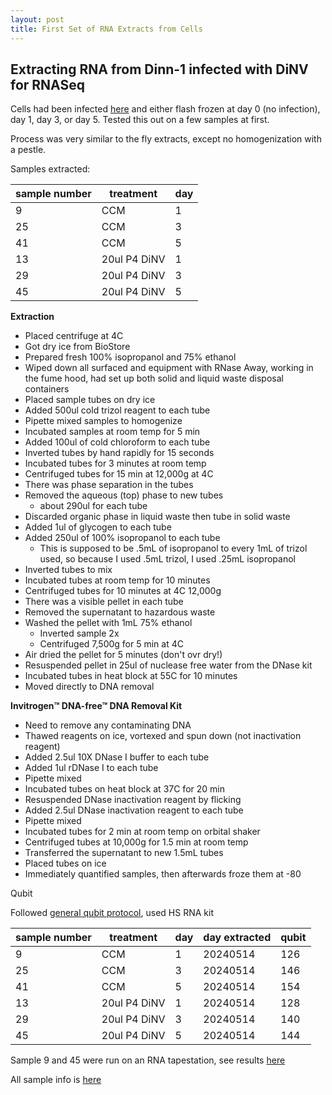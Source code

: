 ```yaml
---
layout: post
title: First Set of RNA Extracts from Cells
---
```


## Extracting RNA from Dinn-1 infected with DiNV for RNASeq

Cells had been infected [here](https://meschedl.github.io/Unckless-Lab-Notebook-Maggie/2024/04/26/infect-cells-RNA.html) and either flash frozen at day 0 (no infection), day 1, day 3, or day 5. Tested this out on a few samples at first. 

Process was very similar to the fly extracts, except no homogenization with a pestle. 

Samples extracted: 

| sample number | treatment    | day |
|---------------|--------------|-----|
| 9             | CCM          | 1   |
| 25            | CCM          | 3   |
| 41            | CCM          | 5   |
| 13            | 20ul P4 DiNV | 1   |
| 29            | 20ul P4 DiNV | 3   |
| 45            | 20ul P4 DiNV | 5   |

**Extraction**

- Placed centrifuge at 4C
- Got dry ice from BioStore 
- Prepared fresh 100% isopropanol and 75% ethanol
- Wiped down all surfaced and equipment with RNase Away, working in the fume hood, had set up both solid and liquid waste disposal containers
- Placed sample tubes on dry ice 
- Added 500ul cold trizol reagent to each tube
- Pipette mixed samples to homogenize
- Incubated samples at room temp for 5 min
- Added 100ul of cold chloroform to each tube
- Inverted tubes by hand rapidly for 15 seconds 
- Incubated tubes for 3 minutes at room temp 
- Centrifuged tubes for 15 min at 12,000g at 4C 
- There was phase separation in the tubes 
- Removed the aqueous (top) phase to new tubes
    - about 290ul for each tube 
- Discarded organic phase in liquid waste then tube in solid waste 
- Added 1ul of glycogen to each tube 
- Added 250ul of 100% isopropanol to each tube 
    - This is supposed to be .5mL of isopropanol to every 1mL of trizol used, so because I used .5mL trizol, I used .25mL isopropanol 
- Inverted tubes to mix 
- Incubated tubes at room temp for 10 minutes
- Centrifuged tubes for 10 minutes at 4C 12,000g
- There was a visible pellet in each tube 
- Removed the supernatant to hazardous waste
- Washed the pellet with 1mL 75% ethanol 
    - Inverted sample 2x
    - Centrifuged 7,500g for 5 min at 4C 
- Air dried the pellet for 5 minutes (don't ovr dry!)
- Resuspended pellet in 25ul of nuclease free water from the DNase kit 
- Incubated tubes in heat block at 55C for 10 minutes
- Moved directly to DNA removal 

**Invitrogen™ DNA-free™ DNA Removal Kit**

- Need to remove any contaminating DNA 
- Thawed reagents on ice, vortexed and spun down (not inactivation reagent) 
- Added 2.5ul 10X DNase I buffer to each tube 
- Added 1ul rDNase I to each tube 
- Pipette mixed 
- Incubated tubes on heat block at 37C for 20 min 
- Resuspended DNase inactivation reagent by flicking 
- Added 2.5ul DNase inactivation reagent to each tube
- Pipette mixed 
- Incubated tubes for 2 min at room temp on orbital shaker 
- Centrifuged tubes at 10,000g for 1.5 min at room temp 
- Transferred the supernatant to new 1.5mL tubes 
- Placed tubes on ice 
- Immediately quantified samples, then afterwards froze them at -80 

Qubit 

Followed [general qubit protocol](https://docs.google.com/document/d/1ZCz0SBof6LHE3P_LbftawFyexl8iCECUlvjIcauPYwY/edit?tab=t.0), used HS RNA kit 

| sample number | treatment    | day | day extracted | qubit |
|---------------|--------------|-----|---------------|-------|
| 9             | CCM          | 1   | 20240514      | 126   |
| 25            | CCM          | 3   | 20240514      | 146   |
| 41            | CCM          | 5   | 20240514      | 154   |
| 13            | 20ul P4 DiNV | 1   | 20240514      | 128   |
| 29            | 20ul P4 DiNV | 3   | 20240514      | 140   |
| 45            | 20ul P4 DiNV | 5   | 20240514      | 144   |

Sample 9 and 45 were run on an RNA tapestation, see results [here](https://drive.google.com/drive/u/0/folders/1ZavwBYtP_RfgO0Vil3MfK6D6Es81jLVH)

All sample info is [here](https://docs.google.com/spreadsheets/d/1aVQSpKKzx3eQxTVYypo4MT4yn4GReBTTmdY28pgBiQA/edit?gid=735835936#gid=735835936)